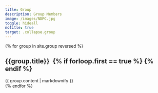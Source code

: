 ```yaml
---
title: Group
description: Group Members
image: /images/NDPC.jpg
toggle: hideall
notitle: true
target: .collapse.group
---
```


{% for group in site.group reversed %}
        
<a name="{{group.title | slugify }}"></a>
<h2 class="header-switch-onhover" data-image="{{ group.image }}">
    <a class="plus-icon minus" data-toggle="collapse" data-target=".collapse.{{group.title | replace: ' ', '' | replace: '&', '' }}" data-text="Collapse">{{group.title}}</a>&nbsp;
    {% if forloop.first == true %}
    {% endif %}
</h2>

<div class="collapse group {{group.title | replace: ' ', '' | replace: '&', ''}} show header-switch-onscroll" data-image="{{group.image }}">
    {{ group.content | markdownify }}
</div>
{% endfor %}